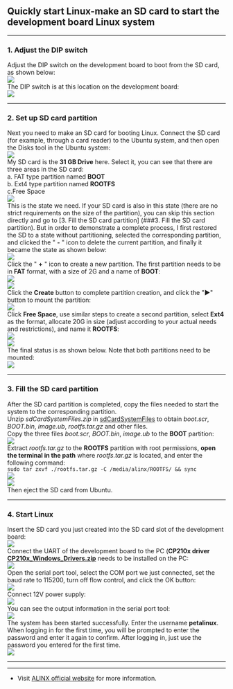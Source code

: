 ## Quickly start Linux-make an SD card to start the development board Linux system

---
### 1. Adjust the DIP switch
Adjust the DIP switch on the development board to boot from the SD card, as shown below:\
![](../images/0.png)\
The DIP switch is at this location on the development board:\
![](../images/1.png)

---
### 2. Set up SD card partition
Next you need to make an SD card for booting Linux. Connect the SD card (for example, through a card reader) to the Ubuntu system, and then open the Disks tool in the Ubuntu system:\
![](../images/2.png)\
My SD card is the **31 GB Drive** here. Select it, you can see that there are three areas in the SD card: \
a. FAT type partition named **BOOT**\
b. Ext4 type partition named **ROOTFS**\
c.Free Space\
![](../images/3.png)\
This is the state we need. If your SD card is also in this state (there are no strict requirements on the size of the partition), you can skip this section directly and go to [3. Fill the SD card partition] (###3. Fill the SD card partition). But in order to demonstrate a complete process, I first restored the SD to a state without partitioning, selected the corresponding partition, and clicked the \" **-** \" icon to delete the current partition, and finally it became the state as shown below: \
![](../images/4.png)\
Click the \" **+** \" icon to create a new partition. The first partition needs to be in **FAT** format, with a size of 2G and a name of **BOOT**:\
![](../images/5.png)\
![](../images/6.png)\
Click the **Create** button to complete partition creation, and click the \"**▶**\" button to mount the partition:\
![](../images/7.png)\
Click **Free Space**, use similar steps to create a second partition, select **Ext4** as the format, allocate 20G in size (adjust according to your actual needs and restrictions), and name it **ROOTFS**: \
![](../images/8.png)\
![](../images/9.png)\
The final status is as shown below. Note that both partitions need to be mounted:\
![](../images/10.png)

---
### 3. Fill the SD card partition
After the SD card partition is completed, copy the files needed to start the system to the corresponding partition. \
Unzip *sdCardSystemFiles.zip* in [sdCardSystemFiles](../../sdCardSystemFiles) to obtain *boot.scr*, *BOOT.bin*, *image.ub*, *rootfs.tar.gz* and other files. \
Copy the three files *boot.scr*, *BOOT.bin*, *image.ub* to the **BOOT** partition: \
![](../images/11.png)\
Extract *rootfs.tar.gz* to the **ROOTFS** partition with root permissions, **open the terminal in the path** where *rootfs.tar.gz* is located, and enter the following command: \
`sudo tar zxvf ./rootfs.tar.gz -C /media/alinx/ROOTFS/ && sync`\
![](../images/12.png)\
![](../images/13.png)\
Then eject the SD card from Ubuntu.

---
### 4. Start Linux
Insert the SD card you just created into the SD card slot of the development board: \
![](../images/14.png) \
Connect the UART of the development board to the PC (**CP210x driver [CP210x_Windows_Drivers.zip](../../drivers)** needs to be installed on the PC: \
![](../images/15.png) \
Open the serial port tool, select the COM port we just connected, set the baud rate to 115200, turn off flow control, and click the OK button: \
![](../images/16.png) \
Connect 12V power supply: \
![](../images/17.png) \
You can see the output information in the serial port tool: \
![](../images/18.png)\
The system has been started successfully. Enter the username **petalinux**. When logging in for the first time, you will be prompted to enter the password and enter it again to confirm. After logging in, just use the password you entered for the first time. \
![](../images/19.png)

---
---
- Visit [ALINX official website](https://www.alinx.com) for more information.
